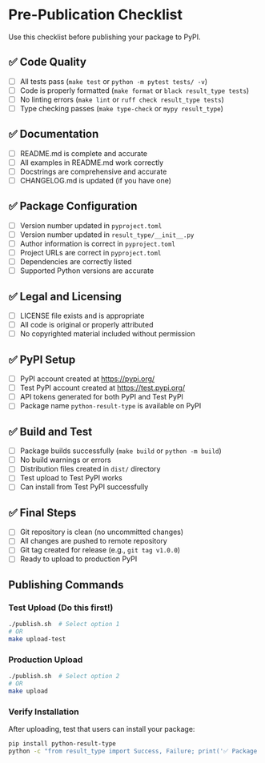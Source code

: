# Pre-Publication Checklist

Use this checklist before publishing your package to PyPI.

## ✅ Code Quality

- [ ] All tests pass (`make test` or `python -m pytest tests/ -v`)
- [ ] Code is properly formatted (`make format` or `black result_type tests`)
- [ ] No linting errors (`make lint` or `ruff check result_type tests`)
- [ ] Type checking passes (`make type-check` or `mypy result_type`)

## ✅ Documentation

- [ ] README.md is complete and accurate
- [ ] All examples in README.md work correctly
- [ ] Docstrings are comprehensive and accurate
- [ ] CHANGELOG.md is updated (if you have one)

## ✅ Package Configuration

- [ ] Version number updated in `pyproject.toml`
- [ ] Version number updated in `result_type/__init__.py`
- [ ] Author information is correct in `pyproject.toml`
- [ ] Project URLs are correct in `pyproject.toml`
- [ ] Dependencies are correctly listed
- [ ] Supported Python versions are accurate

## ✅ Legal and Licensing

- [ ] LICENSE file exists and is appropriate
- [ ] All code is original or properly attributed
- [ ] No copyrighted material included without permission

## ✅ PyPI Setup

- [ ] PyPI account created at https://pypi.org/
- [ ] Test PyPI account created at https://test.pypi.org/
- [ ] API tokens generated for both PyPI and Test PyPI
- [ ] Package name `python-result-type` is available on PyPI

## ✅ Build and Test

- [ ] Package builds successfully (`make build` or `python -m build`)
- [ ] No build warnings or errors
- [ ] Distribution files created in `dist/` directory
- [ ] Test upload to Test PyPI works
- [ ] Can install from Test PyPI successfully

## ✅ Final Steps

- [ ] Git repository is clean (no uncommitted changes)
- [ ] All changes are pushed to remote repository
- [ ] Git tag created for release (e.g., `git tag v1.0.0`)
- [ ] Ready to upload to production PyPI

## Publishing Commands

### Test Upload (Do this first!)
```bash
./publish.sh  # Select option 1
# OR
make upload-test
```

### Production Upload
```bash
./publish.sh  # Select option 2
# OR  
make upload
```

### Verify Installation
After uploading, test that users can install your package:
```bash
pip install python-result-type
python -c "from result_type import Success, Failure; print('✅ Package works!')"
```
